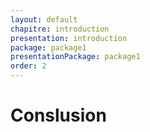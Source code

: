 ```yaml
---
layout: default
chapitre: introduction
presentation: introduction
package: package1
presentationPackage: package1
order: 2
---
```



# Conslusion

